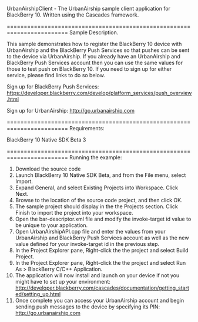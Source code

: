 UrbanAirshipClient - The UrbanAirship sample client application for BlackBerry 10. 
                     Written using the Cascades framework.

========================================================================
Sample Description.

This sample demonstrates how to register the BlackBerry 10 device with UrbanAirship 
and the BlackBerry Push Services so that pushes can be sent to the device via 
UrbanAirship. If you already have an UrbanAirship and BlackBerry Push Services 
account then you can use the same values for those to test push on BlackBerry 10. 
If you need to sign up for either service, please find links to do so below.

Sign up for BlackBerry Push Services:
https://developer.blackberry.com/develop/platform_services/push_overview.html

Sign up for UrbanAirship:
http://go.urbanairship.com 


========================================================================
Requirements:

BlackBerry 10 Native SDK Beta 3

========================================================================
Running the example:

1. Download the source code
2. Launch BlackBerry 10 Native SDK Beta, and from the File menu, select Import.
3. Expand General, and select Existing Projects into Workspace. Click Next.
4. Browse to the location of the source code project, and then click OK.
5. The sample project should display in the the Projects section. Click Finish to 
   import the project into your workspace.
6. Open the bar-descriptor.xml file and modify the invoke-target id value to be unique 
   to your application.
7. Open UrbanAirshipAPI.cpp file and enter the values from your UrbanAirship and 
   BlackBerry Push Services account as well as the new value defined for your 
   invoke-target id in the previous step.
8. In the Project Explorer pane, Right-click the the project and select Build Project.
9. In the Project Explorer pane, Right-click the the project and select Run As > 
   BlackBerry C/C++ Application.
10. The application will now install and launch on your device if not you might have to 
    set up your environment: 
	http://developer.blackberry.com/cascades/documentation/getting_started/setting_up.html
11. Once complete you can access your UrbanAirship account and begin sending push messages 
    to the device by specifying its PIN:
	http://go.urbanairship.com 